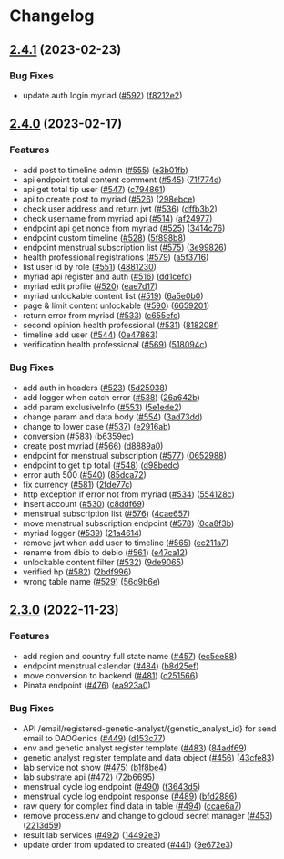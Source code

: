 # Changelog

## [2.4.1](https://github.com/debionetwork/debio-backend/compare/2.4.0...2.4.1) (2023-02-23)


### Bug Fixes

* update auth login myriad ([#592](https://github.com/debionetwork/debio-backend/issues/592)) ([f8212e2](https://github.com/debionetwork/debio-backend/commit/f8212e2dac5193d52b4e74ca2ea410f40eeb409a))

## [2.4.0](https://github.com/debionetwork/debio-backend/compare/2.3.0...2.4.0) (2023-02-17)


### Features

* add post to timeline admin ([#555](https://github.com/debionetwork/debio-backend/issues/555)) ([e3b01fb](https://github.com/debionetwork/debio-backend/commit/e3b01fb040a52818562fc03cb6bb17f8946905ba))
* api endpoint total content comment ([#545](https://github.com/debionetwork/debio-backend/issues/545)) ([71f774d](https://github.com/debionetwork/debio-backend/commit/71f774df8f705956e96c2270a375049663be4458))
* api get total tip user ([#547](https://github.com/debionetwork/debio-backend/issues/547)) ([c794861](https://github.com/debionetwork/debio-backend/commit/c794861f40a0b33391ffb012abb61499c0217a3f))
* api to create post to myriad ([#526](https://github.com/debionetwork/debio-backend/issues/526)) ([298ebce](https://github.com/debionetwork/debio-backend/commit/298ebceb0a2db0ac6f509e6c34bd78d0e08d7658))
* check user address and return jwt ([#536](https://github.com/debionetwork/debio-backend/issues/536)) ([dffb3b2](https://github.com/debionetwork/debio-backend/commit/dffb3b215cac017c9497e029d62d61620f5564ca))
* check username from myriad api ([#514](https://github.com/debionetwork/debio-backend/issues/514)) ([af24977](https://github.com/debionetwork/debio-backend/commit/af249770eee596ee90e0f1aaeb37de22e6367b1a))
* endpoint api get nonce from myriad ([#525](https://github.com/debionetwork/debio-backend/issues/525)) ([3414c76](https://github.com/debionetwork/debio-backend/commit/3414c76f5ec0d14016d0c01e0f8062719d47afb2))
* endpoint custom timeline ([#528](https://github.com/debionetwork/debio-backend/issues/528)) ([5f898b8](https://github.com/debionetwork/debio-backend/commit/5f898b819393e47ebeab68c945dd4459b1ea12d1))
* endpoint menstrual subscription list ([#575](https://github.com/debionetwork/debio-backend/issues/575)) ([3e99826](https://github.com/debionetwork/debio-backend/commit/3e99826d86462e2afb634f0f54e43d376c722a55))
* health professional registrations ([#579](https://github.com/debionetwork/debio-backend/issues/579)) ([a5f3716](https://github.com/debionetwork/debio-backend/commit/a5f3716bcd5c96028e791c7c83145d32f19b8b6d))
* list user id by role ([#551](https://github.com/debionetwork/debio-backend/issues/551)) ([4881230](https://github.com/debionetwork/debio-backend/commit/4881230965e4754260ac51c163417dcf0e019756))
* myriad api register and auth ([#516](https://github.com/debionetwork/debio-backend/issues/516)) ([dd1cefd](https://github.com/debionetwork/debio-backend/commit/dd1cefd69ea829e85e19acf8c75ecff9667c5b4c))
* myriad edit profile ([#520](https://github.com/debionetwork/debio-backend/issues/520)) ([eae7d17](https://github.com/debionetwork/debio-backend/commit/eae7d1708307bac0583a6c1dcc9936eb139302f7))
* myriad unlockable content list ([#519](https://github.com/debionetwork/debio-backend/issues/519)) ([6a5e0b0](https://github.com/debionetwork/debio-backend/commit/6a5e0b0e9822b74e5a4d799609252a621b1b9979))
* page & limit content unlockable ([#590](https://github.com/debionetwork/debio-backend/issues/590)) ([6659201](https://github.com/debionetwork/debio-backend/commit/6659201af32ee6397ffd48bd29a30422d25712bf))
* return error from myriad ([#533](https://github.com/debionetwork/debio-backend/issues/533)) ([c655efc](https://github.com/debionetwork/debio-backend/commit/c655efca2e3f15ef6dd9d6d521c9f7092a34daa3))
* second opinion health professional ([#531](https://github.com/debionetwork/debio-backend/issues/531)) ([818208f](https://github.com/debionetwork/debio-backend/commit/818208f4bac5faaf267e45d87949376ee4605476))
* timeline add user ([#544](https://github.com/debionetwork/debio-backend/issues/544)) ([0e47863](https://github.com/debionetwork/debio-backend/commit/0e47863bd023f4a7fa983af0c34175cbe0f48170))
* verification health professional ([#569](https://github.com/debionetwork/debio-backend/issues/569)) ([518094c](https://github.com/debionetwork/debio-backend/commit/518094c479eccb75e62c1cdede4fb789fbce6541))


### Bug Fixes

* add auth in headers ([#523](https://github.com/debionetwork/debio-backend/issues/523)) ([5d25938](https://github.com/debionetwork/debio-backend/commit/5d2593822f7949458e2e78f51ca57c8f8a3939ad))
* add logger when catch error ([#538](https://github.com/debionetwork/debio-backend/issues/538)) ([26a642b](https://github.com/debionetwork/debio-backend/commit/26a642b2a6f268cc5a102ad207a9d5b671ad5803))
* add param exclusiveInfo ([#553](https://github.com/debionetwork/debio-backend/issues/553)) ([5e1ede2](https://github.com/debionetwork/debio-backend/commit/5e1ede22b65826ab95cb887283b104110fd30773))
* change param and data body ([#554](https://github.com/debionetwork/debio-backend/issues/554)) ([3ad73dd](https://github.com/debionetwork/debio-backend/commit/3ad73dd01f292cdbd6d435b7d31333b3eb336c5d))
* change to lower case ([#537](https://github.com/debionetwork/debio-backend/issues/537)) ([e2916ab](https://github.com/debionetwork/debio-backend/commit/e2916ab6f981245a7081847ac9e2daa45b372176))
* conversion ([#583](https://github.com/debionetwork/debio-backend/issues/583)) ([b6359ec](https://github.com/debionetwork/debio-backend/commit/b6359ec2cdf8ec9429b547ba34a24ec3831c2b17))
* create post myriad ([#566](https://github.com/debionetwork/debio-backend/issues/566)) ([d8889a0](https://github.com/debionetwork/debio-backend/commit/d8889a0d7404be3634a92874c3cc87e55a46cdd3))
* endpoint for menstrual subscription ([#577](https://github.com/debionetwork/debio-backend/issues/577)) ([0652988](https://github.com/debionetwork/debio-backend/commit/06529884cf7473a6d285672c92e624c9e056fbbf))
* endpoint to get tip total ([#548](https://github.com/debionetwork/debio-backend/issues/548)) ([d98bedc](https://github.com/debionetwork/debio-backend/commit/d98bedcf97e4c000c8662db2b39031a34825b4cb))
* error auth 500 ([#540](https://github.com/debionetwork/debio-backend/issues/540)) ([85dca72](https://github.com/debionetwork/debio-backend/commit/85dca72d7087348bf4a925612142465fb908fc1d))
* fix currency ([#581](https://github.com/debionetwork/debio-backend/issues/581)) ([2fde77c](https://github.com/debionetwork/debio-backend/commit/2fde77c46d522acfbcb92e0e817f1ec2930a671c))
* http exception if error not from myriad ([#534](https://github.com/debionetwork/debio-backend/issues/534)) ([554128c](https://github.com/debionetwork/debio-backend/commit/554128c1f313c3bf393a75d73135802c163ac195))
* insert account ([#530](https://github.com/debionetwork/debio-backend/issues/530)) ([c8ddf69](https://github.com/debionetwork/debio-backend/commit/c8ddf691d5b82ef5a21a6f20e71f7dc5edd27245))
* menstrual subscription list ([#576](https://github.com/debionetwork/debio-backend/issues/576)) ([4cae657](https://github.com/debionetwork/debio-backend/commit/4cae657f708ce933af80352d059bb1066a01fc46))
* move menstrual subscription endpoint ([#578](https://github.com/debionetwork/debio-backend/issues/578)) ([0ca8f3b](https://github.com/debionetwork/debio-backend/commit/0ca8f3bd34930c36eedbebca1372d4f8349a0fa1))
* myriad logger ([#539](https://github.com/debionetwork/debio-backend/issues/539)) ([21a4614](https://github.com/debionetwork/debio-backend/commit/21a46148b074a985091ed9bb9f819d47b55d9160))
* remove jwt when add user to timeline ([#565](https://github.com/debionetwork/debio-backend/issues/565)) ([ec211a7](https://github.com/debionetwork/debio-backend/commit/ec211a7d03fdd0c1da2ceb04138e3edbf2d94f1b))
* rename from dbio to debio ([#561](https://github.com/debionetwork/debio-backend/issues/561)) ([e47ca12](https://github.com/debionetwork/debio-backend/commit/e47ca129a6d76f7791489e8913aba58600a74dd6))
* unlockable content filter ([#532](https://github.com/debionetwork/debio-backend/issues/532)) ([9de9065](https://github.com/debionetwork/debio-backend/commit/9de90656b58a6a731edbe7b9fca4d33cb2909d4a))
* verified hp ([#582](https://github.com/debionetwork/debio-backend/issues/582)) ([2bdf996](https://github.com/debionetwork/debio-backend/commit/2bdf996c61153287b14f2b8825006b559952fd27))
* wrong table name ([#529](https://github.com/debionetwork/debio-backend/issues/529)) ([56d9b6e](https://github.com/debionetwork/debio-backend/commit/56d9b6e6e9064950ea2f38b3f8332377dfc39c22))

## [2.3.0](https://github.com/debionetwork/debio-backend/compare/2.2.5...2.3.0) (2022-11-23)


### Features

* add region and country full state name ([#457](https://github.com/debionetwork/debio-backend/issues/457)) ([ec5ee88](https://github.com/debionetwork/debio-backend/commit/ec5ee88639c2f783728b1a86979cd9f1a0a39547))
* endpoint menstrual calendar ([#484](https://github.com/debionetwork/debio-backend/issues/484)) ([b8d25ef](https://github.com/debionetwork/debio-backend/commit/b8d25ef594b632c64f5c00c843e0e14c8548b0f1))
* move conversion to backend ([#481](https://github.com/debionetwork/debio-backend/issues/481)) ([c251566](https://github.com/debionetwork/debio-backend/commit/c251566f9234f7e60f4313aa67f769caf0e6006b))
* Pinata endpoint ([#476](https://github.com/debionetwork/debio-backend/issues/476)) ([ea923a0](https://github.com/debionetwork/debio-backend/commit/ea923a0240d9c4e6a5d98bf0e0f5843e41edf406))


### Bug Fixes

* API /email/registered-genetic-analyst/{genetic_analyst_id} for send email to DAOGenics ([#449](https://github.com/debionetwork/debio-backend/issues/449)) ([d153c77](https://github.com/debionetwork/debio-backend/commit/d153c778f8e49dacdccc05f45922937ecc2f8c07))
* env and genetic analyst register template ([#483](https://github.com/debionetwork/debio-backend/issues/483)) ([84adf69](https://github.com/debionetwork/debio-backend/commit/84adf69bb810fd290c5e3b1887a853bc9af737cc))
* genetic analyst register template and data object ([#456](https://github.com/debionetwork/debio-backend/issues/456)) ([43cfe83](https://github.com/debionetwork/debio-backend/commit/43cfe83167aa32594525e33d22363af8f83926da))
* lab service not show ([#475](https://github.com/debionetwork/debio-backend/issues/475)) ([b1f8be4](https://github.com/debionetwork/debio-backend/commit/b1f8be4a50efcf642787dea828f26930da6b387e))
* lab substrate api ([#472](https://github.com/debionetwork/debio-backend/issues/472)) ([72b6695](https://github.com/debionetwork/debio-backend/commit/72b66952e5faf52ab2aadb6c6c1a413faed0c56f))
* menstrual cycle log endpoint ([#490](https://github.com/debionetwork/debio-backend/issues/490)) ([f3643d5](https://github.com/debionetwork/debio-backend/commit/f3643d50fa6354faa2850373341ee4f72633f872))
* menstrual cycle log endpoint response ([#489](https://github.com/debionetwork/debio-backend/issues/489)) ([bfd2886](https://github.com/debionetwork/debio-backend/commit/bfd28867f57b84a4a1f2408b86b09f6c7591d771))
* raw query for complex find data in table ([#494](https://github.com/debionetwork/debio-backend/issues/494)) ([ccae6a7](https://github.com/debionetwork/debio-backend/commit/ccae6a71df3e7be0a45b4e8e5d35df90b6336cf9))
* remove process.env and change to gcloud secret manager ([#453](https://github.com/debionetwork/debio-backend/issues/453)) ([2213d59](https://github.com/debionetwork/debio-backend/commit/2213d59cbfad93d304a777b671e5b4f1172fe091))
* result lab services ([#492](https://github.com/debionetwork/debio-backend/issues/492)) ([14492e3](https://github.com/debionetwork/debio-backend/commit/14492e31460bb1134e2dc3957f7ab4871fd7c581))
* update order from updated to created ([#441](https://github.com/debionetwork/debio-backend/issues/441)) ([9e672e3](https://github.com/debionetwork/debio-backend/commit/9e672e317775e7770b7978a025286d096d93734f))
